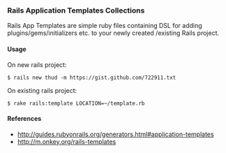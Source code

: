 ### Rails Application Templates Collections

Rails App Templates are simple ruby files containing DSL for adding plugins/gems/initializers etc. to your newly created /existing Rails project. 

#### Usage

On new rails project:

	$ rails new thud -m https://gist.github.com/722911.txt
	
On existing rails project:

	$ rake rails:template LOCATION=~/template.rb


#### References

- http://guides.rubyonrails.org/generators.html#application-templates
- http://m.onkey.org/rails-templates

